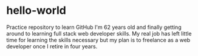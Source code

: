 # hello-world
Practice repository to learn GitHub
I'm 62 years old and finally getting around to learning full stack web developer skills.  My real job has left little time for learning the skills necessary but my plan is to freelance as a web developer once I retire in four years.
